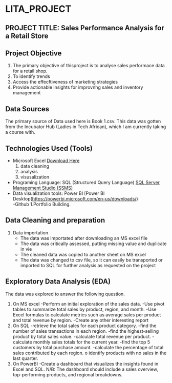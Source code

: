 # LITA_PROJECT
## PROJECT TITLE: Sales Performance Analysis for a Retail Store 
## Project Objective
1. The primary objective of thisproject is to analyse sales performace data for a retail shop. 
2. To identify trends
3. Access the effecftiveness of marketing strategies
4. Provide actionable insights for improvnhg sales and inventory management
   
## Data Sources
The primary source of Data used here is Book 1.csv. This data was gotten from the Incubator Hub (Ladies in Tech African), which I am currently taking a course with.

## Technologies Used (Tools)
- Microsoft Excel  [Download Here](https://WWW.Microsoft.com)
   1. data cleaning
   2. analysis
   3. visusalization
- Programing Language: SQL (Structured Query Language) [SQL Server Management Studio (SSMS)](https://docs.microsoft.com/en-us/sql/ssms/download-sql-sever-management-studio-smss)
- Data visualization tools: Power BI [Power BI Desktop(https://powerbi.microsoft.com/en-us/downloads/)     
-Github
    1.Portfolio Building.

## Data Cleaning and preparation
1. Data importation
   - The data was importated after downloading an MS excel file 
   - The data was critically assessed, putting missing value and duplicate in vie
   - The cleaned data was copied to another sheet on MS excel
   - The data was changed to csv file, so it can easily be transported or imported to SQL for further analysis as requested on the project
  
## Exploratory Data Analysis (EDA)
The data was explored to answer the following question.
 1. On MS excel
 	-Perform an initial exploration of the sales data.
   -Use pivot tables to summarize total sales by product, region, and month.
   -Use Excel formulas to calculate metrics such as average sales per product and total revenue by region. 
   -Create any other interesting report
2. On SQL
   -retrieve the total sales for each product category. 
   -find the number of sales transactions in each region. 
   -find the highest-selling product by total sales value. 
   -calculate total revenue per product. 
   -calculate monthly sales totals for the current year.
   -find the top 5 customers by total purchase amount. 
   -calculate the percentage of total sales contributed by each region. o identify products with no sales in the last quarter. 
3. On PowerBI
   -Create a dashboard that visualizes the insights found in Excel and SQL.
   N/B: The dashboard should include a sales overview, top-performing products, and regional breakdowns. 
